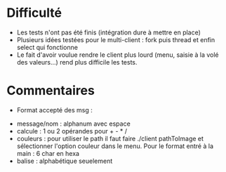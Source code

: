 # Difficulté
* Les tests n'ont pas été finis (intégration dure à mettre en place)
* Plusieurs idées testées pour le multi-client : fork puis thread et enfin select qui fonctionne
* Le fait d'avoir voulue rendre le client plus lourd (menu, saisie à la volé des valeurs...) rend plus difficile les tests.
# Commentaires
* Format accepté des msg : 
- message/nom : alphanum avec espace
- calcule : 1 ou 2 opérandes pour + - * /
- couleurs : pour utiliser le path il faut faire ./client pathToImage et sélectionner l'option couleur dans le menu. Pour le format entré à la main : 6 char en hexa
- balise : alphabétique seuelement
